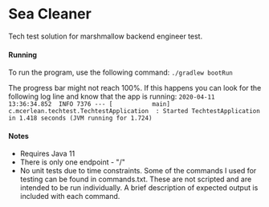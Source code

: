 # Sea Cleaner
Tech test solution for marshmallow backend engineer test.


#### Running
To run the program, use the following command:
`./gradlew bootRun`

The progress bar might not reach 100%. If this happens you can look for the following log line and know that the
app is running:
```2020-04-11 13:36:34.852  INFO 7376 --- [           main] c.mcerlean.techtest.TechtestApplication  : Started TechtestApplication in 1.418 seconds (JVM running for 1.724)```


#### Notes

- Requires Java 11
- There is only one endpoint - "/"
- No unit tests due to time constraints. Some of the commands I used for testing
can be found in commands.txt. These are not scripted and are intended to be run individually.
 A brief description of expected output is included with each command.
